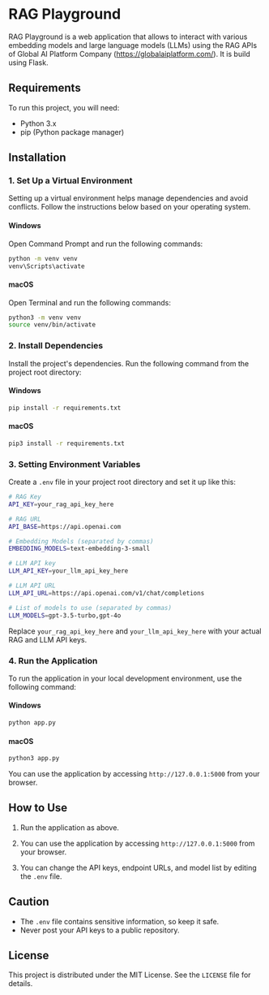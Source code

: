 # RAG Playground

RAG Playground is a web application that allows to interact with various embedding models and large language models (LLMs) using the RAG APIs of Global AI Platform Company (https://globalaiplatform.com/). It is build using Flask.

## Requirements

To run this project, you will need:
- Python 3.x
- pip (Python package manager)

## Installation

### 1. Set Up a Virtual Environment

Setting up a virtual environment helps manage dependencies and avoid conflicts. Follow the instructions below based on your operating system.

#### Windows

Open Command Prompt and run the following commands:

```sh
python -m venv venv
venv\Scripts\activate
```

#### macOS

Open Terminal and run the following commands:

```sh
python3 -m venv venv
source venv/bin/activate
```

### 2. Install Dependencies

Install the project's dependencies. Run the following command from the project root directory:

#### Windows

```sh
pip install -r requirements.txt
```

#### macOS

```sh
pip3 install -r requirements.txt
```

### 3. Setting Environment Variables

Create a `.env` file in your project root directory and set it up like this:

```sh
# RAG Key
API_KEY=your_rag_api_key_here

# RAG URL
API_BASE=https://api.openai.com

# Embedding Models (separated by commas)
EMBEDDING_MODELS=text-embedding-3-small

# LLM API key
LLM_API_KEY=your_llm_api_key_here

# LLM API URL
LLM_API_URL=https://api.openai.com/v1/chat/completions

# List of models to use (separated by commas)
LLM_MODELS=gpt-3.5-turbo,gpt-4o
```

Replace `your_rag_api_key_here` and  `your_llm_api_key_here` with your actual RAG and LLM API keys.

### 4. Run the Application

To run the application in your local development environment, use the following command:

#### Windows

```sh
python app.py
```

#### macOS

```sh
python3 app.py
```

You can use the application by accessing `http://127.0.0.1:5000` from your browser.

## How to Use

1. Run the application as above.

2. You can use the application by accessing `http://127.0.0.1:5000` from your browser.

3. You can change the API keys, endpoint URLs, and model list by editing the `.env` file.

## Caution

- The `.env` file contains sensitive information, so keep it safe.
- Never post your API keys to a public repository.

## License

This project is distributed under the MIT License. See the `LICENSE` file for details.
